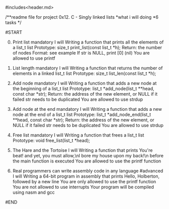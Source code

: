 #includes<header.md>

/**readme file for project 0x12. C - Singly linked lists
*what i will doing
*6 tasks
*/

#START

0. Print list
mandatory
I will Writing a function that prints all the elements of a list_t list
Prototype: size_t print_list(const list_t *h);
Return: the number of nodes
Format: see example
If str is NULL, print [0] (nil)
You are allowed to use printf

1. List length
mandatory
I will Writing a function that returns the number of elements in a linked list_t list
Prototype: size_t list_len(const list_t *h);

2. Add node
mandatory
I will Writing a function that adds a new node at the beginning of a list_t list
Prototype: list_t *add_node(list_t **head, const char *str);
Return: the address of the new element, or NULL if it failed
str needs to be duplicated
You are allowed to use strdup

3. Add node at the end
mandatory
I will Writing a function that adds a new node at the end of a list_t list
Prototype: list_t *add_node_end(list_t **head, const char *str);
Return: the address of the new element, or NULL if it failed
str needs to be duplicated
You are allowed to use strdup

4. Free list
mandatory
I will Writing a function that frees a list_t list
Prototype: void free_list(list_t *head);

5. The Hare and the Tortoise
I will Writing a function that prints You're beat! and yet, you must allow,\nI bore my house upon my back!\n before the main function is executed
You are allowed to use the printf function

6. Real programmers can write assembly code in any language
#advanced
I will Writing a 64-bit program in assembly that prints Hello, Holberton, followed by a new line
You are only allowed to use the printf function
You are not allowed to use interrupts
Your program will be compiled using nasm and gcc


#END
